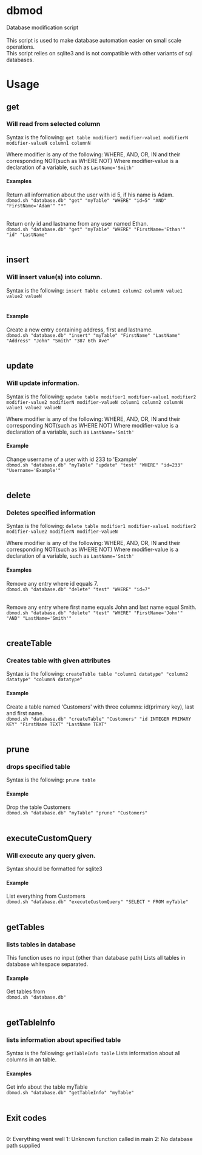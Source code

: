 # dbmod
Database modification script
<br>
<br>
This script is used to make database automation easier on small scale operations.
<br>
This script relies on sqlite3 and is not compatible with other variants of sql databases.

# Usage

## get
### Will read from selected column
Syntax is the following: `get table modifier1 modifier-value1 modifierN modifier-valueN column1 columnN`

Where modifier is any of the following: WHERE, AND, OR, IN and their corresponding NOT(such as WHERE NOT)
Where modifier-value is a declaration of a variable, such as `LastName='Smith'`

#### Examples

Return all information about the user with id 5, if his name is Adam.<br>
`dbmod.sh "database.db" "get" "myTable" "WHERE" "id=5" "AND" "FirstName='Adam'" "*"`<br><br>

Return only id and lastname from any user named Ethan.<br>
`dbmod.sh "database.db" "get" "myTable" "WHERE" "FirstName='Ethan'" "id" "LastName"`<br><br>

## insert
### Will insert value(s) into column.
Syntax is the following: `insert Table column1 column2 columnN value1 value2 valueN`<br><br>

#### Example
Create a new entry containing address, first and lastname.<br>
`dbmod.sh "database.db" "insert" "myTable" "FirstName" "LastName" "Address" "John" "Smith" "387 6th Ave"`<br><br>

## update
### Will update information.
Syntax is the following: `update table modifier1 modifier-value1 modifier2 modifier-value2 modifierN modifier-valueN column1 column2 columnN value1 value2 valueN`

Where modifier is any of the following: WHERE, AND, OR, IN and their corresponding NOT(such as WHERE NOT)
Where modifier-value is a declaration of a variable, such as `LastName='Smith'`

#### Example
Change username of a user with id 233 to 'Example'<br>
`dbmod.sh "database.db" "myTable" "update" "test" "WHERE" "id=233" "Username='Example'"`<br><br>


## delete
### Deletes specified information
Syntax is the following: `delete table modifier1 modifier-value1 modifier2 modifier-value2 modifierN modifier-valueN`

Where modifier is any of the following: WHERE, AND, OR, IN and their corresponding NOT(such as WHERE NOT)
Where modifier-value is a declaration of a variable, such as `LastName='Smith'`

#### Examples

Remove any entry where id equals 7.<br>
`dbmod.sh "database.db" "delete" "test" "WHERE" "id=7"`<br><br>

Remove any entry where first name equals John and last name equal Smith.<br>
`dbmod.sh "database.db" "delete" "test" "WHERE" "FirstName='John'" "AND" "LastName='Smith'"`<br><br>


## createTable
### Creates table with given attributes
Syntax is the following: `createTable table "column1 datatype" "column2 datatype" "columnN datatype"`

#### Example
Create a table named 'Customers' with three columns: id(primary key), last and first name. <br>
`dbmod.sh "database.db" "createTable" "Customers" "id INTEGER PRIMARY KEY" "FirstName TEXT" "LastName TEXT"`<br><br>

## prune
### drops specified table
Syntax is the following: `prune table`

#### Example
Drop the table Customers<br>
`dbmod.sh "database.db" "myTable" "prune" "Customers"`<br><br>

## executeCustomQuery
### Will execute any query given.
Syntax should be formatted for sqlite3

#### Example
List everything from Customers<br>
`dbmod.sh "database.db" "executeCustomQuery" "SELECT * FROM myTable"`<br><br>

## getTables
### lists tables in database
This function uses no input (other than database path)
Lists all tables in database whitespace separated.


#### Example
Get tables from <br>
`dbmod.sh "database.db"`<br><br>

## getTableInfo
### lists information about specified table
Syntax is the following: `getTableInfo table`
Lists information about all columns in an table.

#### Examples
Get info about the table myTable<br>
`dbmod.sh "database.db" "getTableInfo" "myTable"`<br><br>


## Exit codes
<br>
0: Everything went well
1: Unknown function called in main
2: No database path supplied

